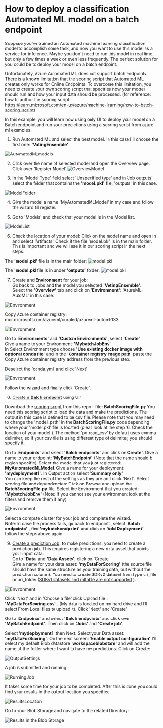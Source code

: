 # How to deploy a classification Automated ML model on a batch endpoint  

Suppose you’ve trained an Automated machine learning classification model to accomplish some task, and now you want to use this model as a service for inference. Maybe you don't need to run this model in real time, but only a few times a week or even less frequently. The perfect solution for you could be to deploy your model on a batch endpoint.  

Unfortunately, Azure Automated ML does not support batch endpoints. There is a known limitation that the scoring script that Automated ML creates only works for Online Endpoints. To overcome this limitation, you need to create your own scoring script that specifies how your model should run and how your input data should be processed. (for reference: how to author the scoring script:   
https://learn.microsoft.com/en-us/azure/machine-learning/how-to-batch-scoring-script)  

In this example, you will learn how using only UI to deploy your model on a Batch endpoint and run your predictions using a scoring script from azure ml examples.  

1. Run Automated ML and select the best model. In this case I'll choose the first one: **'VotingEnsemble'** 

![AutomatedMLmodels](Images/AutomatedML1.png)  

2. Click over the name of selected model and open the Overview page. Click over 'Register Model' 
![OverviewModel](Images/OverviewModel.png)   

3. In the 'Model Type' field select 'Unspecified type' and in 'Job outputs' select the folder that contains the **'model.pkl'** file, 'outputs' in this case.   

![ModelFolder](Images/ModelFolder.png)  

4. Give the model a name 'MyAutomatedMLModel' in my case and follow the wizard till register.     

5. Go to 'Models' and check that your model is in the Model list.   

![ModelList](Images/ModelList.png)  

  
6. Check the location of your model: Click on the model name and open in and select 'Artifacts'. Check if the file 'model.pkl' is in the main folder. This is important and we will use it in our  scoring script in the next steps. 


The **'model.pkl'** file is in the main folder:
![model.pkl](Images/modelArtifacts1.jpg)    

The **'model.pkl** file is in under **'outputs'** folder:
![model.pkl](Images/modelArtifacts2.jpg) 

7. Create and **Environment** for your job:  
    Go back to Jobs and the model you selected **'VotingEnsemble'**.   
    Select the **'Overview'** tab  and click on **'Environment'**: 'AzureML-AutoML' in this case.   
      
![Environment](Images/Environment.png)    

Copy Azure container registry: mcr.microsoft.com/azureml/curated/azureml-automl:133 

![Environment](Images/EnvironmentN.png)  

Go to **'Environments'** and  **'Custom Environments'**, select **'Create'**  
Give a name to your Environment: **'MybatchJobEnv'**  
In Select Environment type choose **'Use existing docker image with optional conda file'**  and in the **'Container registry image path'** paste the Copy Azure container registry address from the previous step. 

Deselect the 'conda.yml'  and click 'Next' 

![Environment](Images/Environment4.png)  

Follow the wizard and finally click 'Create'. 

8. [Create a **Batch endpoint**](https://learn.microsoft.com/en-us/azure/machine-learning/how-to-use-batch-endpoint?tabs=azure-studio) using UI:  
    
Download the [scoring script](https://learn.microsoft.com/en-us/azure/machine-learning/how-to-batch-scoring-script) from this repo - file: **BatchScoringFile.py**  You need this scoring script to load the data and make the predictions. The [output](https://learn.microsoft.com/en-us/azure/machine-learning/how-to-deploy-model-custom-output?tabs=cli) in this case is defined to be csv file. 
Please note that you may need to change the 'model_path' in the **BatchScoringFile.py** code depending where your 'model.pkl' file is located (pleas look at the step '6. Check the location of your model'). The method 'pd.read_csv' by default uses comma delimiter, so if your csv file is using different type of delimiter, you should specify it.  


Go to **'Endpoints'** and select **'Batch endpoints'** and click on **Create'**. Give a name to your endpoint: **'MyBatchEndpoint'** (Note that the name should b region specific). Select the model that you just registered: **MyAutomatedMLModel**. Give a name for your deployment: **'mydeployment1'**. In Output action select **'Summary only'**  
You can keep the rest of the settings as they are and click 'Next'.
Select scoring file and dependencies: Click on Browse and upload the **BatchScoringFile.py** file. 
Select the Environment that you created: **'MybatchJobEnv'** (Note: If you cannot see your environment look at the filters and remove them if any)    

![Environment](Images/EnvironmentDep.png)  

Select a compute cluster for your job and complete the wizard.  
Note: In case the process fails, go back to endpoints, select **'Batch endpoints'** , find **'mybatchendpoint'** and click on **'Add Deployment'** , follow the steps above again. 

9. [Create a prediction Job](https://learn.microsoft.com/en-us/azure/machine-learning/how-to-access-data-batch-endpoints-jobs?tabs=cli): to make predictions, you need to create a prediction job. This requires registering a new data asset that points your input data:   
Go to **'Data'** and **'Data Assets'**, click on 'Create'  
Give a name for your data asset: **'myDataForScoring'** (the source file should have the same structure as your training data, but without the prediction column). You need to create  SDKv2 dataset from type uri_file or uri_folder ([SDKv1 datasets and mltable are not supported](https://learn.microsoft.com/en-us/azure/machine-learning/how-to-troubleshoot-batch-endpoints#limitations-and-not-supported-scenarios) ).  

![Environment](Images/DataAsset.png)
  
Click 'Next' and in 'Choose a file' click Upload file : **'MyDataForScoring.csv'** .
(My data is located on my hard drive and I'll select From Local files to upload it). 
Click 'Next' and 'Create'.  

Go to **'Endpoints'** and select **'Batch endpoints'**  and click over **'MyBatchEndpoint'**. Then click on **'Jobs'** and **'Create job'**. 

Select  **'mydeployment1'** then Next. Select your Data asset: **'myDataForScoring'**. On the next screen:  **'Enable output configuration'** I'll select my default Blob datastore **'workspaceblobstore'** and will add the name of the folder where I want to have my predictions. Click on Create:  

![OutputSettings](Images/Output.png)


A job is submitted and running:   

 ![RunningJob](Images/Job.png)  

 It takes some time for your job to be completed. After this is done you could find your results in the output location you specified.   

![ResultsLocation](Images/Results.png)   


Go to your Blob Storage and navigate to the related Directory:  

  

![Results in the Blob Storage](Images/Results2.png)     

